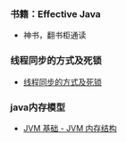 ### 书籍：Effective Java

* 神书，翻书柜通读

### 线程同步的方式及死锁

* [线程同步的方式及死锁](https://juejin.cn/post/6844903520550780936)

### java内存模型

* [JVM 基础 - JVM 内存结构](https://pdai.tech/md/java/jvm/java-jvm-struct.html)